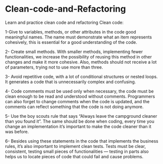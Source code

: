 # Clean-code-and-Refactoring
Learn and practice clean code and refactoring
Clean code:

1-Give to variables, methods, or other attributes in the code good meaningful names. The name must demonstrate what an item represents cohesively, this is essential for a good understanding of the code.

2- Create small methods. With smaller methods, implementing fewer functionalities, we increase the possibility of reusing this method in other changes and make it more cohesive. Also, methods should not receive a lot of parameters, trying not to use more than three.

3- Avoid repetitive code, with a lot of conditional structures or nested loops. It generates a code that is unnecessarily complex and confusing.

4- Code comments must be used only when necessary, the code must be clean enough to be read and understood without comments. Programmers can also forget to change comments when the code is updated, and the comments can reflect something that the code is not doing anymore.

5- Use the boy scouts rule that says “Always leave the campground cleaner than you found it”. The same should be done when coding, every time you change an implementation it’s important to make the code cleaner than it was before.

6- Besides using these statements in the code that implements the business rules, it’s also important to implement clean tests. Tests must be clear, consistent, testing small pieces of functionalities — testing in parts also helps us to locate pieces of code that could fail and cause problems.
